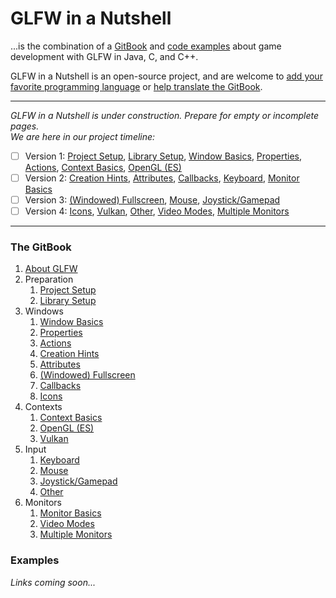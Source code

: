 # GLFW in a Nutshell

...is the combination of a [GitBook](https://desertcookie.gitbook.io/glfw-in-a-nutshell) and [code examples](https://github.com/DesertCookie/GLFW-in-a-Nutshell/tree/master/examples) about game development with GLFW in Java, C, and C++.

GLFW in a Nutshell is an open-source project, and are welcome to [add your favorite programming language](https://github.com/DesertCookie/GLFW-in-a-Nutshell/issues/new?assignees=&labels=Language+Addition&template=language-addition.md&title=) or [help translate the GitBook](https://github.com/DesertCookie/GLFW-in-a-Nutshell/issues/new?assignees=&labels=Translation&template=translation.md&title=Translation+to+LANGUAGE).

---

*GLFW in a Nutshell is under construction. Prepare for empty or incomplete pages.  
We are here in our project timeline:*

*[ ] Version 1: [Project Setup](https://desertcookie.gitbook.io/glfw-in-a-nutshell/preparation/project-setup), [Library Setup](https://desertcookie.gitbook.io/glfw-in-a-nutshell/preparation/library-setup), [Window Basics](https://desertcookie.gitbook.io/glfw-in-a-nutshell/windows/window-basics), [Properties](https://desertcookie.gitbook.io/glfw-in-a-nutshell/windows/properties), [Actions](https://desertcookie.gitbook.io/glfw-in-a-nutshell/windows/actions), [Context Basics](https://desertcookie.gitbook.io/glfw-in-a-nutshell/contexts/context-basics), [OpenGL \(ES\)](https://desertcookie.gitbook.io/glfw-in-a-nutshell/contexts/opengl)
*[ ] Version 2: [Creation Hints](https://desertcookie.gitbook.io/glfw-in-a-nutshell/windows/creation-hints), [Attributes](https://desertcookie.gitbook.io/glfw-in-a-nutshell/windows/attributes), [Callbacks](https://desertcookie.gitbook.io/glfw-in-a-nutshell/windows/callbacks), [Keyboard](https://desertcookie.gitbook.io/glfw-in-a-nutshell/input/keyboard), [Monitor Basics](https://desertcookie.gitbook.io/glfw-in-a-nutshell/monitors/monitor-basics)
*[ ] Version 3: [\(Windowed\) Fullscreen](https://desertcookie.gitbook.io/glfw-in-a-nutshell/windows/windowed-fullscreen), [Mouse](https://desertcookie.gitbook.io/glfw-in-a-nutshell/input/mouse), [Joystick/Gamepad](https://desertcookie.gitbook.io/glfw-in-a-nutshell/input/joystick)
*[ ] Version 4: [Icons](https://desertcookie.gitbook.io/glfw-in-a-nutshell/windows/icons), [Vulkan](https://desertcookie.gitbook.io/glfw-in-a-nutshell/contexts/vulkan), [Other](https://desertcookie.gitbook.io/glfw-in-a-nutshell/input/other), [Video Modes](https://desertcookie.gitbook.io/glfw-in-a-nutshell/monitors/video-modes), [Multiple Monitors](https://desertcookie.gitbook.io/glfw-in-a-nutshell/monitors/multiple-monitors)

---

### The GitBook

1. [About GLFW](https://desertcookie.gitbook.io/glfw-in-a-nutshell)
2. Preparation
   1. [Project Setup](https://desertcookie.gitbook.io/glfw-in-a-nutshell/preparation/project-setup)
   2. [Library Setup](https://desertcookie.gitbook.io/glfw-in-a-nutshell/preparation/library-setup)
3. Windows
   1. [Window Basics](https://desertcookie.gitbook.io/glfw-in-a-nutshell/windows/window-basics)
   2. [Properties](https://desertcookie.gitbook.io/glfw-in-a-nutshell/windows/properties)
   3. [Actions](https://desertcookie.gitbook.io/glfw-in-a-nutshell/windows/actions)
   4. [Creation Hints](https://desertcookie.gitbook.io/glfw-in-a-nutshell/windows/creation-hints)
   5. [Attributes](https://desertcookie.gitbook.io/glfw-in-a-nutshell/windows/attributes)
   6. [\(Windowed\) Fullscreen](https://desertcookie.gitbook.io/glfw-in-a-nutshell/windows/windowed-fullscreen)
   7. [Callbacks](https://desertcookie.gitbook.io/glfw-in-a-nutshell/windows/callbacks)
   8. [Icons](https://desertcookie.gitbook.io/glfw-in-a-nutshell/windows/icons)
4. Contexts
   1. [Context Basics](https://desertcookie.gitbook.io/glfw-in-a-nutshell/contexts/context-basics)
   2. [OpenGL \(ES\)](https://desertcookie.gitbook.io/glfw-in-a-nutshell/contexts/opengl)
   3. [Vulkan](https://desertcookie.gitbook.io/glfw-in-a-nutshell/contexts/vulkan)
5. Input
   1. [Keyboard](https://desertcookie.gitbook.io/glfw-in-a-nutshell/input/keyboard)
   2. [Mouse](https://desertcookie.gitbook.io/glfw-in-a-nutshell/input/mouse)
   3. [Joystick/Gamepad](https://desertcookie.gitbook.io/glfw-in-a-nutshell/input/joystick)
   4. [Other](https://desertcookie.gitbook.io/glfw-in-a-nutshell/input/other)
6. Monitors
   1. [Monitor Basics](https://desertcookie.gitbook.io/glfw-in-a-nutshell/monitors/monitor-basics)
   2. [Video Modes](https://desertcookie.gitbook.io/glfw-in-a-nutshell/monitors/video-modes)
   3. [Multiple Monitors](https://desertcookie.gitbook.io/glfw-in-a-nutshell/monitors/multiple-monitors)

### Examples

*Links coming soon...*
